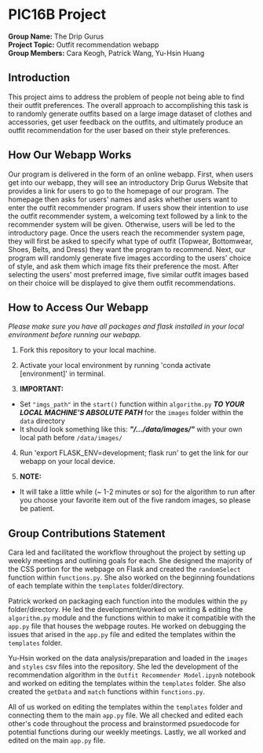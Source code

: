 # PIC16B Project

**Group Name:** The Drip Gurus <br>
**Project Topic:** Outfit recommendation webapp <br>
**Group Members:** Cara Keogh, Patrick Wang, Yu-Hsin Huang <br>

## Introduction
This project aims to address the problem of people not being able to find their outfit preferences. The overall approach to accomplishing this task is to randomly generate outfits based on a large image dataset of clothes and accessories, get user feedback on the outfits, and ultimately produce an outfit recommendation for the user based on their style preferences.

## How Our Webapp Works
Our program is delivered in the form of an online webapp.
First, when users get into our webapp, they will see an introductory Drip Gurus Website that provides a link for users to go to the homepage of our program. The homepage then asks for users' names and asks whether users want to enter the outfit recommender program. If users show their intention to use the outfit recommender system, a welcoming text followed by a link to the recommender system will be given. Otherwise, users will be led to the introductory page. Once the users reach the recommender system page, they will first be asked to specify what type of outfit (Topwear, Bottomwear, Shoes, Belts, and Dress) they want the program to recommend. Next, our program will randomly generate five images according to the users' choice of style, and ask them which image fits their preference the most. After selecting the users' most preferred image, five similar outfit images based on their choice will be displayed to give them outfit recommendations.

## How to Access Our Webapp
*Please make sure you have all packages and flask installed in your local environment before running our webapp.* <br>
1. Fork this repository to your local machine. 
2. Activate your local environment by running 'conda activate [environment]' in terminal. 

3. **IMPORTANT:**
- Set `"imgs_path"` in the `start()` function within `algorithm.py` ***TO YOUR LOCAL MACHINE'S ABSOLUTE PATH*** for the `images` folder within the `data` directory 
- It should look something like this: ***"/.../data/images/"*** with your own local path before `/data/images/`

4. Run 'export FLASK_ENV=development; flask run' to get the link for our webapp on your local device.

5. **NOTE:** 
- It will take a little while (~ 1-2 minutes or so) for the algorithm to run after you choose your favorite item out of the five random images, so please be patient. 

## Group Contributions Statement

Cara led and facilitated the workflow throughout the project by setting up weekly meetings and outlining goals for each. She designed the majority of the CSS portion for the webpage on Flask and created the `randomSelect` function within `functions.py`. She also worked on the beginning foundations of each template within the `templates` folder/directory. 

Patrick worked on packaging each function into the modules within the `py` folder/directory. He led the development/worked on writing & editing the `algorithm.py` module and the functions within to make it compatible with the `app.py` file that houses the webpage routes. He worked on debugging the issues that arised in the `app.py` file and edited the templates within the `templates` folder.

Yu-Hsin worked on the data analysis/preparation and loaded in the `images` and `styles` csv files into the repository. She led the development of the recommendation algorithm in the `Outfit Recommender Model.ipynb` notebook and worked on editing the templates within the `templates` folder. She also created the `getData` and `match` functions within `functions.py`.

All of us worked on editing the templates within the `templates` folder and connecting them to the main `app.py` file. We all checked and edited each other's code throughout the process and brainstormed psuedocode for potential functions during our weekly meetings. Lastly, we all worked and edited on the main `app.py` file. 